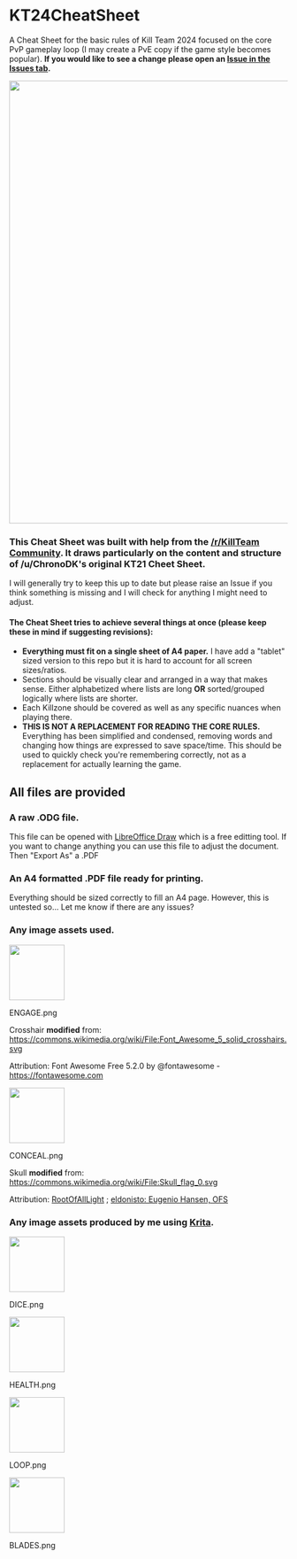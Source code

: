 # KT24CheatSheet

A Cheat Sheet for the basic rules of Kill Team 2024 focused on the core PvP gameplay loop (I may create a PvE copy if the game style becomes popular). **If you would like to see a change please open an [Issue in the Issues tab](https://github.com/krones9000/KT24CheatSheet/issues).**

<img src="https://github.com/user-attachments/assets/97c4932b-0306-4009-aff2-f8770be13b4c" width="800">

### This Cheat Sheet was built with help from the [/r/KillTeam Community](https://www.reddit.com/r/killteam/). It draws particularly on the content and structure of /u/ChronoDK's original KT21 Cheet Sheet. 

I will generally try to keep this up to date but please raise an Issue if you think something is missing and I will check for anything I might need to adjust.

#### The Cheat Sheet tries to achieve several things at once (please keep these in mind if suggesting revisions):

* **Everything must fit on a single sheet of A4 paper.** I have add a "tablet" sized version to this repo but it is hard to account for all screen sizes/ratios.
* Sections should be visually clear and arranged in a way that makes sense. Either alphabetized where lists are long **OR** sorted/grouped logically where lists are shorter.
* Each Killzone should be covered as well as any specific nuances when playing there.
* **THIS IS NOT A REPLACEMENT FOR READING THE CORE RULES.** Everything has been simplified and condensed, removing words and changing how things are expressed to save space/time. This should be used to quickly check you're remembering correctly, not as a replacement for actually learning the game.

## All files are provided

### A raw .ODG file. 
This file can be opened with [LibreOffice Draw](https://www.libreoffice.org/discover/draw) which is a free editting tool. If you want to change anything you can use this file to adjust the document. Then "Export As" a .PDF

### An A4 formatted .PDF file ready for printing. 
Everything should be sized correctly to fill an A4 page. However, this is untested so... Let me know if there are any issues?

### Any image assets used. 

<img src="https://github.com/user-attachments/assets/e69e12ba-876d-4893-bcbb-8878c028659d" width="100">

ENGAGE.png

Crosshair **modified** from: https://commons.wikimedia.org/wiki/File:Font_Awesome_5_solid_crosshairs.svg

Attribution: Font Awesome Free 5.2.0 by @fontawesome - https://fontawesome.com

<img src="https://github.com/user-attachments/assets/403054da-0bff-4eb3-b779-2e20e5f0e3b2" width="100">

CONCEAL.png 

Skull **modified** from: https://commons.wikimedia.org/wiki/File:Skull_flag_0.svg

Attribution: [RootOfAllLight](https://commons.wikimedia.org/wiki/User:RootOfAllLight) ; [eldonisto: Eugenio Hansen, OFS](https://commons.wikimedia.org/wiki/User:Eugenio_Hansen,_OFS)

### Any image assets produced by me using [Krita](https://krita.org/en/).

<img src="https://github.com/user-attachments/assets/fb3e8691-67b4-4631-89b1-6a29d3b465cd" width="100">

DICE.png

<img src="https://github.com/user-attachments/assets/a2a6bea4-cced-4e31-ad79-eba1b03ff6ee" width="100">

HEALTH.png

<img src="https://github.com/user-attachments/assets/b4682bdf-d802-4824-952d-f79917d42f06" width="100">

LOOP.png

<img src="https://github.com/user-attachments/assets/07362661-5679-4c5a-a421-b665edc7af8e" width="100">

BLADES.png




















